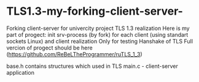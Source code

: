 # TLS1.3-my-forking-client-server-
Forking client-server for univercity project TLS 1.3 realization 
Here is my part of progect: init srv-process (by fork) for each client (using standart sockets Linux) and client realization
Only for testing Hanshake of TLS 
Full vercion of progect should be here (https://github.com/ReBeLTheProgrammer/ruTLS_1_3)

base.h contains structures which used in TLS
main.c - client-server application

